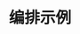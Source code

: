 ---
weight: 400
title: "编排示例"
description: "介绍 LazyGPT 的高级编排实践案例"
icon: "list"
draft: false
images: []
---